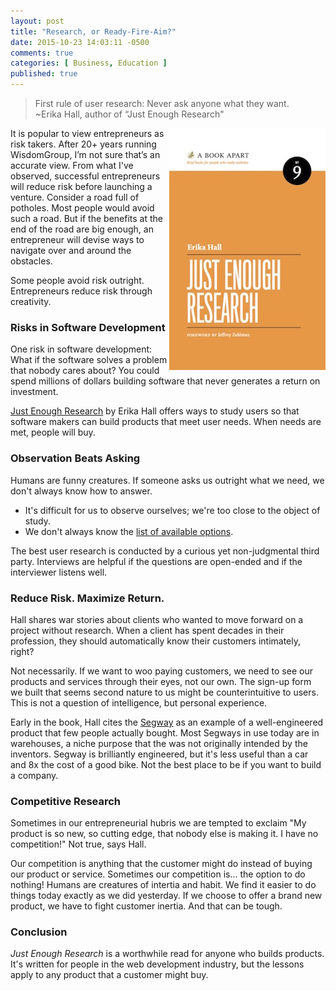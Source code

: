 ```yaml
---
layout: post
title: "Research, or Ready-Fire-Aim?"
date: 2015-10-23 14:03:11 -0500
comments: true
categories: [ Business, Education ]
published: true
---
```


>First rule of user research: Never ask anyone what they want.<br/>~Erika Hall, author of “Just Enough Research"

<img src="/images/just_enough_research.jpg" alt="Just Enough Research" align="right">

It is popular to view entrepreneurs as risk takers. After 20+ years running WisdomGroup, I’m not sure that’s an accurate view. From what I've observed, successful entrepreneurs will reduce risk before launching a venture. Consider a road full of potholes. Most people would avoid such a road. But if the benefits at the end of the road are big enough, an entrepreneur will devise ways to navigate over and around the obstacles. 

Some people avoid risk outright. Entrepreneurs reduce risk through creativity.

### Risks in Software Development

One risk in software development: What if the software solves a problem that nobody cares about? You could spend millions of dollars building software that never generates a return on investment.

[Just Enough Research](http://abookapart.com/products/just-enough-research) by Erika Hall offers ways to study users so that software makers can build products that meet user needs. When needs are met, people will buy.

### Observation Beats Asking

Humans are funny creatures. If someone asks us outright what we need, we don't always know how to answer.

* It's difficult for us to observe ourselves; we're too close to the object of study. 
* We don't always know the [list of available options](/blog/2014/01/15/henry-ford-faster-horse/). 

The best user research is conducted by a curious yet non-judgmental third party. Interviews are helpful if the questions are open-ended and if the interviewer listens well.

### Reduce Risk. Maximize Return.

Hall shares war stories about clients who wanted to move forward on a project without research. When a client has spent decades in their profession, they should automatically know their customers intimately, right?

Not necessarily. If we want to woo paying customers, we need to see our products and services through their eyes, not our own. The sign-up form we built that seems second nature to us might be counterintuitive to users. This is not a question of intelligence, but personal experience.

Early in the book, Hall cites the [Segway](http://www.segway.com/) as an example of a well-engineered product that few people actually bought. Most Segways in use today are in warehouses, a niche purpose that the was not originally intended by the inventors. Segway is brilliantly engineered, but it's less useful than a car and 8x the cost of a good bike. Not the best place to be if you want to build a company.

### Competitive Research

Sometimes in our entrepreneurial hubris we are tempted to exclaim "My product is so new, so cutting edge, that nobody else is making it. I have no competition!" Not true, says Hall.

Our competition is anything that the customer might do instead of buying our product or service. Sometimes our competition is... the option to do nothing! Humans are creatures of intertia and habit. We find it easier to do things today exactly as we did yesterday. If we choose to offer a brand new product, we have to fight customer inertia. And that can be tough.

### Conclusion

_Just Enough Research_ is a worthwhile read for anyone who builds products. It's written for people in the web development industry, but the lessons apply to any product that a customer might buy.







